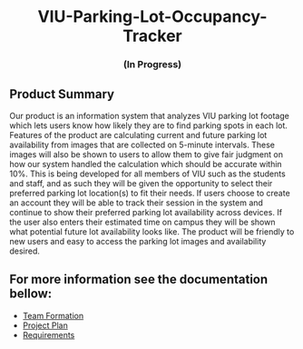 <h1 align="center">VIU-Parking-Lot-Occupancy-Tracker</h1>
<h3 align="center">(In Progress)</h3>

<h2>Product Summary</h2>

<p>
Our product is an information system that analyzes VIU parking lot footage which lets users
know how likely they are to find parking spots in each lot. Features of the product are
calculating current and future parking lot availability from images that are collected on 5-minute
intervals. These images will also be shown to users to allow them to give fair judgment on how
our system handled the calculation which should be accurate within 10%. This is being
developed for all members of VIU such as the students and staff, and as such they will be given
the opportunity to select their preferred parking lot location(s) to fit their needs. If users choose
to create an account they will be able to track their session in the system and continue to show
their preferred parking lot availability across devices. If the user also enters their estimated time
on campus they will be shown what potential future lot availability looks like. The product will
be friendly to new users and easy to access the parking lot images and availability desired.
</p>

<h2>For more information see the documentation bellow:</h2>

<ul>
  <li><a href="https://github.com/charlijj/VIU-Parking-Lot-Occupancy-Tracker/blob/main/documentation/TeamFormation.pdf" target="_blank">Team Formation</a>
  <li><a href="https://github.com/charlijj/VIU-Parking-Lot-Occupancy-Tracker/blob/main/documentation/ProjectPlan.pdf" target="_blank">Project Plan</a>
  <li><a href="https://github.com/charlijj/VIU-Parking-Lot-Occupancy-Tracker/blob/main/documentation/Requirements.pdf" target="_blank">Requirements</a>
</ul>


